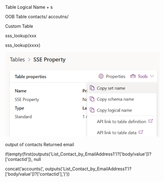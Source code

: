 Table Logical Name + s

OOB Table
contacts/
accoutns/

Custom Table

sss_lookup/xxx

sss_lookup(xxxx)

![alt text](assets/image.png)




output of contacts Returned email

if(empty(first(outputs('List_Contact_by_EmailAddress1')?['body/value'])?['contactid']), null

concat(‘accounts(‘, outputs('List_Contact_by_EmailAddress1')?['body/value'])?['contactid'],’)’))